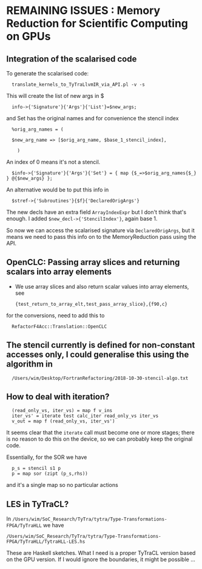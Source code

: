 # REMAINING ISSUES : Memory Reduction for Scientific Computing on GPUs

## Integration of the scalarised code

To generate the scalarised code:

      translate_kernels_to_TyTraLlvmIR_via_API.pl -v -s

This will create the list of new args in $

      info->{'Signature'}{'Args'}{'List'}=$new_args;

and Set has the original names and for convenience the stencil index

      %orig_arg_names = (

      $new_arg_name => [$orig_arg_name, $base_1_stencil_index],

        )

An index of 0 means it's not a stencil.  

      $info->{'Signature'}{'Args'}{'Set'} = { map {$_=>$orig_arg_names{$_}  } @{$new_args} };

An alternative would be to put this info in

      $stref->{'Subroutines'}{$f}{'DeclaredOrigArgs'}

The new decls have an extra field `ArrayIndexExpr` but I don't think that's enough.
I added `$new_decl->{'StencilIndex'}`, again base 1.

So now we can access the scalarised signature via `DeclaredOrigArgs`, but it means we need
to pass this info on to the MemoryReduction pass using the API.



## OpenCLC: Passing array slices and returning scalars into array elements

- We use array slices and also return scalar values into array elements, see

      {test_return_to_array_elt,test_pass_array_slice},{f90,c}

for the conversions, need to add this to

      RefactorF4Acc::Translation::OpenCLC

## The stencil currently is defined for non-constant accesses only, I could generalise this using the algorithm in

      /Users/wim/Desktop/FortranRefactoring/2018-10-30-stencil-algo.txt

## How to deal with iteration?

      (read_only_vs, iter_vs) = map f v_ins
      iter_vs' = iterate test calc_iter read_only_vs iter_vs
      v_out = map f (read_only_vs, iter_vs')

It seems clear that the `iterate`  call must become one or more stages; there is no reason to do this on the device, so we can probably keep the original code.

Essentially, for the SOR we have

      p_s = stencil s1 p
      p = map sor (zipt (p_s,rhs))

and it's a single map so no particular actions

## LES in TyTraCL?

In `/Users/wim/SoC_Research/TyTra/tytra/Type-Transformations-FPGA/TyTraHLL` we have

`/Users/wim/SoC_Research/TyTra/tytra/Type-Transformations-FPGA/TyTraHLL/TytraHLL-LES.hs`

These are Haskell sketches. What I need is a proper TyTraCL version based on the GPU version.
If I would ignore the boundaries, it might be possible ...
